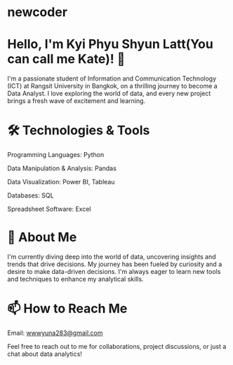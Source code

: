 # newcoder

# Hello, I'm Kyi Phyu Shyun Latt(You can call me Kate)! 👋

I'm a passionate student of Information and Communication Technology (ICT) at Rangsit University in Bangkok, on a thrilling journey to become a Data Analyst. I love exploring the world of data, and every new project brings a fresh wave of excitement and learning.

# 🛠️ Technologies & Tools

Programming Languages: Python

Data Manipulation & Analysis: Pandas

Data Visualization: Power BI, Tableau

Databases: SQL

Spreadsheet Software: Excel

# 🚀 About Me

I'm currently diving deep into the world of data, uncovering insights and trends that drive decisions. My journey has been fueled by curiosity and a desire to make data-driven decisions. I'm always eager to learn new tools and techniques to enhance my analytical skills.

# 📫 How to Reach Me

Email: wwwyuna283@gmail.com

Feel free to reach out to me for collaborations, project discussions, or just a chat about data analytics!
